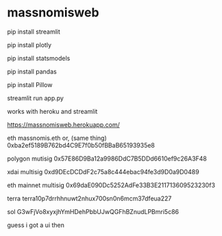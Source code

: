 # massnomisweb


pip install streamlit

pip install plotly

pip install statsmodels

pip install pandas

pip install Pillow

streamlit run app.py




works with heroku and streamlit


https://massnomisweb.herokuapp.com/

eth
massnomis.eth or, (same thing)
0xba2ef5189B762bd4C9E7f0b50fBBaB65193935e8









polygon mutisig
0x57E86D9Ba12a9986DdC7B5DDd6610ef9c26A3F48


xdai multisig
0xd9DEcDCDdF2c75a8c444ebac94fe3d9D0a9D0489



eth mainnet multisig
0x69daE090Dc5252AdFe33B3E211713609523230f3

terra
terra10p7drrhhnuwt2nhux700sn0n6mcm37dfeua227



sol
G3wFjVo8xyxjhYmHDehPbbUJwQGFhBZnudLPBmri5c86

guess i got a ui then

